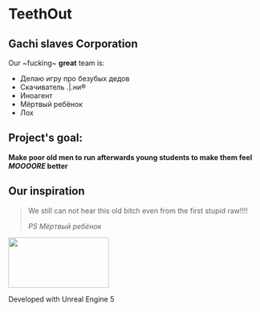 # TeethOut
## Gachi slaves Corporation
Our ~fucking~ <strong>great</strong> team is:
- Делаю игру про безубых дедов
- Скачиватель .|.ни®
- Иноагент
- Мёртвый ребёнок
- Лох

## Project's goal:
<strong>Make poor old men to run afterwards young students to make them feel ***MOOOORE*** better</strong>

## Our inspiration
> We still can not hear this old bitch even from the first stupid raw!!!!
> 
><em>PS Мёртвый ребёнок</em>

<img src="https://vk.com/s/v1/doc/zFIJI2bZK6EMJeJ35-tNFXmH2iSU8IvNSbR-n612elDpxaTJOvU" width="200" height="100">

Developed with Unreal Engine 5
